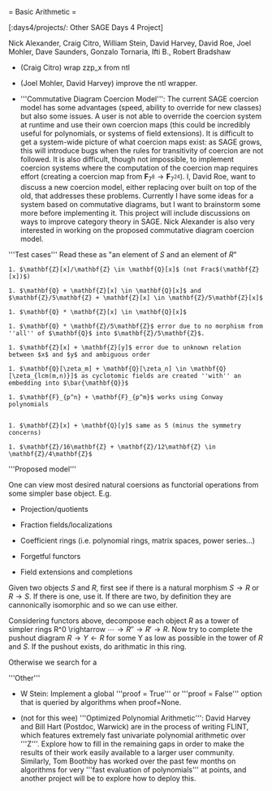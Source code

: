 = Basic Arithmetic =

[:days4/projects/: Other SAGE Days 4 Project]


 Nick Alexander, Craig Citro, William Stein, David Harvey, David Roe, Joel Mohler, Dave Saunders, Gonzalo Tornaria, Ifti B., Robert Bradshaw


 * (Craig Citro) wrap zzp_x from ntl

 * (Joel Mohler, David Harvey) improve the ntl wrapper.

 * '''Commutative Diagram Coercion Model''': The current SAGE coercion model has some advantages (speed, ability to override for new classes) but also some issues.  A user is not able to override the coercion system at runtime and use their own coercion maps (this could be incredibly useful for polynomials, or systems of field extensions).  It is difficult to get a system-wide picture of what coercion maps exist: as SAGE grows, this will introduce bugs when the rules for transitivity of coercion are not followed.  It is also difficult, though not impossible, to implement coercion systems where the computation of the coercion map requires effort (creating a coercion map from $\mathbf{F}_{7^8} \to \mathbf{F}_{7^{24}}$).  I, David Roe, want to discuss a new coercion model, either replacing over built on top of the old, that addresses these problems.  Currently I have some ideas for a system based on commutative diagrams, but I want to brainstorm some more before implementing it.  This project will include discussions on ways to improve category theory in SAGE. Nick Alexander is also very interested in working on the proposed commutative diagram coercion model.

'''Test cases''' Read these as "an element of $S$ and an element of $R$"

    1. $\mathbf{Z}[x]/\mathbf{Z} \in \mathbf{Q}[x]$ (not Frac$(\mathbf{Z}[x])$)

    1. $\mathbf{Q} + \mathbf{Z}[x] \in \mathbf{Q}[x]$ and $\mathbf{Z}/5\mathbf{Z} + \mathbf{Z}[x] \in \mathbf{Z}/5\mathbf{Z}[x]$

    1. $\mathbf{Q} * \mathbf{Z}[x] \in \mathbf{Q}[x]$ 

    1. $\mathbf{Q} * \mathbf{Z}/5\mathbf{Z}$ error due to no morphism from ''all'' of $\mathbf{Q}$ into $\mathbf{Z}/5\mathbf{Z}$.

    1. $\mathbf{Z}[x] + \mathbf{Z}[y]$ error due to unknown relation between $x$ and $y$ and ambiguous order

    1. $\mathbf{Q}[\zeta_m] + \mathbf{Q}[\zeta_n] \in \mathbf{Q}[\zeta_{lcm(m,n)}]$ as cyclotomic fields are created ''with'' an embedding into $\bar{\mathbf{Q}}$ 

    1. $\mathbf{F}_{p^n} + \mathbf{F}_{p^m}$ works using Conway polynomials


    1. $\mathbf{Z}[x] + \mathbf{Q}[y]$ same as 5 (minus the symmetry concerns)

    1. $\mathbf{Z}/16\mathbf{Z} + \mathbf{Z}/12\mathbf{Z} \in \mathbf{Z}/4\mathbf{Z}$


'''Proposed model'''

One can view most desired natural coersions as functorial operations from some simpler base object. E.g. 

 * Projection/quotients

 * Fraction fields/localizations

 * Coefficient rings (i.e. polynomial rings, matrix spaces, power series...)

 * Forgetful functors

 * Field extensions and completions

Given two objects $S$ and $R$, first see if there is a natural morphism $S \rightarrow R$ or $R \rightarrow S$. If there is one, use it. If there are two, by definition they are cannonically isomorphic and so we can use either. 

Considering functors above, decompose each object $R$ as a tower of simpler rings R^0 \rightarrow $\cdots \rightarrow R'' \rightarrow R' \rightarrow R$. Now try to complete the pushout diagram $R \rightarrow Y \leftarrow R$ for some Y as low as possible in the tower of $R$ and $S$. If the pushout exists, do arithmatic in this ring. 




Otherwise we search for a 

'''Other'''

 * W Stein: Implement a global '''proof = True''' or '''proof = False''' option that is queried by algorithms when proof=None.

 * (not for this wee) '''Optimized Polynomial Arithmetic''': David Harvey and Bill Hart (Postdoc, Warwick) are in the process of writing FLINT, which features extremely fast univariate polynomial arithmetic over '''Z'''. Explore how to fill in the remaining gaps in order to make the results of their work easily available to a larger user community. Similarly, Tom Boothby has worked over the past few months on algorithms for very '''fast evaluation of polynomials''' at points, and another project will be to explore how to deploy this.
